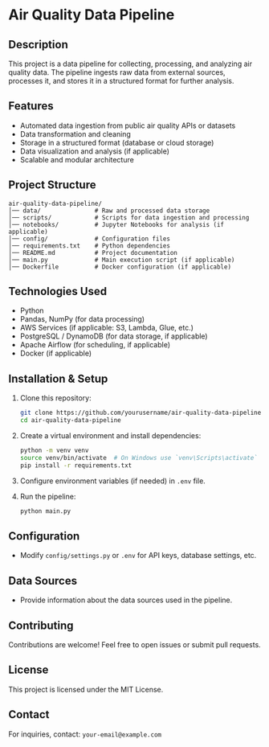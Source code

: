 # Air Quality Data Pipeline

## Description
This project is a data pipeline for collecting, processing, and analyzing air quality data. The pipeline ingests raw data from external sources, processes it, and stores it in a structured format for further analysis.

## Features
- Automated data ingestion from public air quality APIs or datasets
- Data transformation and cleaning
- Storage in a structured format (database or cloud storage)
- Data visualization and analysis (if applicable)
- Scalable and modular architecture

## Project Structure
```
air-quality-data-pipeline/
│── data/               # Raw and processed data storage
│── scripts/            # Scripts for data ingestion and processing
│── notebooks/          # Jupyter Notebooks for analysis (if applicable)
│── config/             # Configuration files
│── requirements.txt    # Python dependencies
│── README.md           # Project documentation
│── main.py             # Main execution script (if applicable)
│── Dockerfile          # Docker configuration (if applicable)
```

## Technologies Used
- Python
- Pandas, NumPy (for data processing)
- AWS Services (if applicable: S3, Lambda, Glue, etc.)
- PostgreSQL / DynamoDB (for data storage, if applicable)
- Apache Airflow (for scheduling, if applicable)
- Docker (if applicable)

## Installation & Setup
1. Clone this repository:
   ```sh
   git clone https://github.com/yourusername/air-quality-data-pipeline.git
   cd air-quality-data-pipeline
   ```

2. Create a virtual environment and install dependencies:
   ```sh
   python -m venv venv
   source venv/bin/activate  # On Windows use `venv\Scripts\activate`
   pip install -r requirements.txt
   ```

3. Configure environment variables (if needed) in `.env` file.

4. Run the pipeline:
   ```sh
   python main.py
   ```

## Configuration
- Modify `config/settings.py` or `.env` for API keys, database settings, etc.

## Data Sources
- Provide information about the data sources used in the pipeline.

## Contributing
Contributions are welcome! Feel free to open issues or submit pull requests.

## License
This project is licensed under the MIT License.

## Contact
For inquiries, contact: `your-email@example.com`
